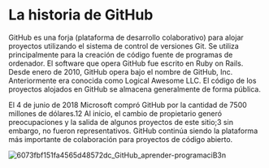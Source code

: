 # La historia de GitHub

GitHub es una forja (plataforma de desarrollo colaborativo) para alojar proyectos utilizando el sistema de control de versiones Git. Se utiliza principalmente para la creación de código fuente de programas de ordenador. El software que opera GitHub fue escrito en Ruby on Rails. Desde enero de 2010, GitHub opera bajo el nombre de GitHub, Inc. Anteriormente era conocida como Logical Awesome LLC. El código de los proyectos alojados en GitHub se almacena generalmente de forma pública.

El 4 de junio de 2018 Microsoft compró GitHub por la cantidad de 7500 millones de dólares.1​2​ Al inicio, el cambio de propietario generó preocupaciones y la salida de algunos proyectos de este sitio;3​ sin embargo, no fueron representativos. GitHub continúa siendo la plataforma más importante de colaboración para proyectos de código abierto.


![6073fbf151fa4565d48572dc_GitHub_aprender-programaciB3n](https://user-images.githubusercontent.com/125162436/222930589-21056d3f-a7ee-4b27-97ea-2ed1a2c7d3a0.jpeg)
